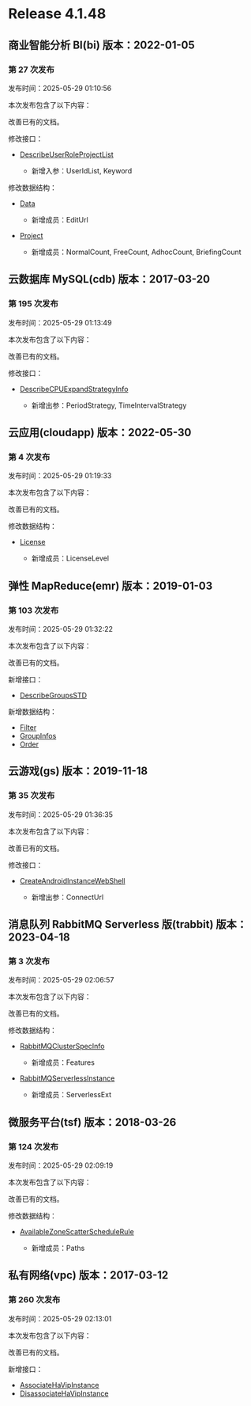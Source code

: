 # Release 4.1.48

## 商业智能分析 BI(bi) 版本：2022-01-05

### 第 27 次发布

发布时间：2025-05-29 01:10:56

本次发布包含了以下内容：

改善已有的文档。

修改接口：

* [DescribeUserRoleProjectList](https://cloud.tencent.com/document/api/590/100532)

	* 新增入参：UserIdList, Keyword


修改数据结构：

* [Data](https://cloud.tencent.com/document/api/590/73726#Data)

	* 新增成员：EditUrl

* [Project](https://cloud.tencent.com/document/api/590/73726#Project)

	* 新增成员：NormalCount, FreeCount, AdhocCount, BriefingCount




## 云数据库 MySQL(cdb) 版本：2017-03-20

### 第 195 次发布

发布时间：2025-05-29 01:13:49

本次发布包含了以下内容：

改善已有的文档。

修改接口：

* [DescribeCPUExpandStrategyInfo](https://cloud.tencent.com/document/api/236/116999)

	* 新增出参：PeriodStrategy, TimeIntervalStrategy




## 云应用(cloudapp) 版本：2022-05-30

### 第 4 次发布

发布时间：2025-05-29 01:19:33

本次发布包含了以下内容：

改善已有的文档。

修改数据结构：

* [License](https://cloud.tencent.com/document/api/1689/108875#License)

	* 新增成员：LicenseLevel




## 弹性 MapReduce(emr) 版本：2019-01-03

### 第 103 次发布

发布时间：2025-05-29 01:32:22

本次发布包含了以下内容：

改善已有的文档。

新增接口：

* [DescribeGroupsSTD](https://cloud.tencent.com/document/api/589/118880)

新增数据结构：

* [Filter](https://cloud.tencent.com/document/api/589/33981#Filter)
* [GroupInfos](https://cloud.tencent.com/document/api/589/33981#GroupInfos)
* [Order](https://cloud.tencent.com/document/api/589/33981#Order)



## 云游戏(gs) 版本：2019-11-18

### 第 35 次发布

发布时间：2025-05-29 01:36:35

本次发布包含了以下内容：

改善已有的文档。

修改接口：

* [CreateAndroidInstanceWebShell](https://cloud.tencent.com/document/api/1162/117266)

	* 新增出参：ConnectUrl




## 消息队列 RabbitMQ Serverless 版(trabbit) 版本：2023-04-18

### 第 3 次发布

发布时间：2025-05-29 02:06:57

本次发布包含了以下内容：

改善已有的文档。

修改数据结构：

* [RabbitMQClusterSpecInfo](https://cloud.tencent.com/document/api/1495/116155#RabbitMQClusterSpecInfo)

	* 新增成员：Features

* [RabbitMQServerlessInstance](https://cloud.tencent.com/document/api/1495/116155#RabbitMQServerlessInstance)

	* 新增成员：ServerlessExt




## 微服务平台(tsf) 版本：2018-03-26

### 第 124 次发布

发布时间：2025-05-29 02:09:19

本次发布包含了以下内容：

改善已有的文档。

修改数据结构：

* [AvailableZoneScatterScheduleRule](https://cloud.tencent.com/document/api/649/36099#AvailableZoneScatterScheduleRule)

	* 新增成员：Paths




## 私有网络(vpc) 版本：2017-03-12

### 第 260 次发布

发布时间：2025-05-29 02:13:01

本次发布包含了以下内容：

改善已有的文档。

新增接口：

* [AssociateHaVipInstance](https://cloud.tencent.com/document/api/215/118882)
* [DisassociateHaVipInstance](https://cloud.tencent.com/document/api/215/118881)



